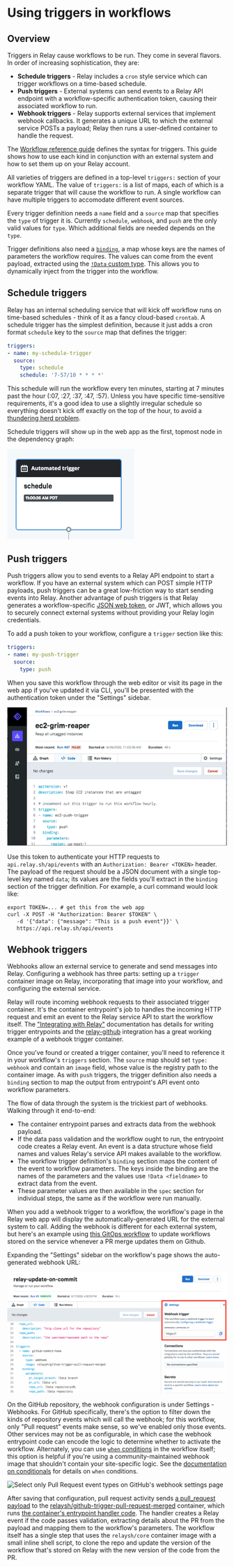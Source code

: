 # Using triggers in workflows

## Overview

Triggers in Relay cause workflows to be run. They come in several flavors. In order of increasing sophistication, they are:

* **Schedule triggers** - Relay includes a `cron` style service which can trigger workflows on a time-based schedule.
* **Push triggers** - External systems can send events to a Relay API endpoint with a workflow-specific authentication token, causing their associated workflow to run.
* **Webhook triggers** - Relay supports external services that implement webhook callbacks. It generates a unique URL to which the external service POSTs a payload; Relay then runs a user-defined container to handle the request.

The [Workflow reference guide](/docs/reference/relay-workflows.md#triggers) defines the syntax for triggers. This guide shows how to use each kind in conjunction with an external system and how to set them up on your Relay account.

All varieties of triggers are defined in a top-level `triggers:` section of your workflow YAML. The value of `triggers:` is a list of maps, each of which is a separate trigger that will cause the workflow to run. A single workflow can have multiple triggers to accomodate different event sources.

Every trigger definition needs a `name` field and a `source` map that specifies the `type` of trigger it is.  Currently `schedule`, `webhook`, and `push` are the only valid values for `type`. Which additional fields are needed depends on the `type`.

Trigger definitions also need a [`binding`](/docs/reference/relay-workflows.md#binding), a map whose keys are the names of parameters the workflow requires. The values can come from the event payload, extracted using the [`!Data` custom type](/docs/reference/relay-types.md#data). This allows you to dynamically inject from the trigger into the workflow.

## Schedule triggers

Relay has an internal scheduling service that will kick off workflow runs on time-based schedules - think of it as a fancy cloud-based `crontab`. A schedule trigger has the simplest definition, because it just adds a cron format `schedule` key to the `source` map that defines the trigger:

```yaml
triggers:
- name: my-schedule-trigger
  source:
    type: schedule
    schedule: '7-57/10 * * * *'
```

This schedule will run the workflow every ten minutes, starting at 7 minutes past the hour (:07, :27, :37, :47, :57). Unless you have specific time-sensitive requirements, it's a good idea to use a slightly irregular schedule so everything doesn't kick off exactly on the top of the hour, to avoid a [thundering herd problem](https://en.wikipedia.org/wiki/Thundering_herd_problem).

Schedule triggers will show up in the web app as the first, topmost node in the dependency graph:

![Node graph: Automated trigger of type 'schedule' with the start time](/docs/images/using-triggers-schedule.png)

## Push triggers

Push triggers allow you to send events to a Relay API endpoint to start a workflow. If you have an external system which can POST simple HTTP payloads, push triggers can be a great low-friction way to start sending events into Relay. Another advantage of push triggers is that Relay generates a workflow-specific [JSON web token](https://jwt.io/), or JWT, which allows you to securely connect external systems without providing your Relay login credentials.

To add a push token to your workflow, configure a `trigger` section like this:

```yaml
triggers:
- name: my-push-trigger
  source:
    type: push
```

When you save this workflow through the web editor or visit its page in the web app if you've updated it via CLI, you'll be presented with the authentication token under the "Settings" sidebar.

![Expand the Settings sidebar to display the JWT for copying to clipboard](/docs/images/using-triggers-push.gif)

Use this token to authenticate your HTTP requests to `api.relay.sh/api/events` with an `Authorization: Bearer <TOKEN>` header. The payload of the request should be a JSON document with a single top-level key named `data`; its values are the fields you'll extract in the `binding` section of the trigger definition. For example, a curl command would look like:

```shell
export TOKEN=... # get this from the web app
curl -X POST -H "Authorization: Bearer $TOKEN" \
   -d '{"data": {"message": "This is a push event"}}' \
   https://api.relay.sh/api/events
```

## Webhook triggers

Webhooks allow an external service to generate and send messages into Relay. Configuring a webhook has three parts: setting up a `trigger` container image on Relay, incorporating that image into your workflow, and configuring the external service.

Relay will route incoming webhook requests to their associated trigger container. It's the container entrypoint's job to handles the incoming HTTP request and emit an event to the Relay service API to start the workflow itself. The ["Integrating with Relay"](/docs/integrating-with-relay.md#writing-entrypoint-code) documentation has details for writing trigger entrypoints and the [relay-github](https://github.com/relay-integrations/relay-github) integration has a great working example of a webhook trigger container.

Once you've found or created a trigger container, you'll need to reference it in your workflow's `triggers` section. The `source` map should set `type: webhook` and contain an `image` field, whose value is the registry path to the container image. As with `push` triggers, the trigger definition also needs a `binding` section to map the output from entrypoint's API event onto workflow parameters.

The flow of data through the system is the trickiest part of webhooks. Walking through it end-to-end:

* The container entrypoint parses and extracts data from the webhook payload.
* If the data pass validation and the workflow ought to run, the entrypoint code creates a Relay event. An event is a data structure whose field names and values Relay's service API makes available to the workflow.
* The workflow trigger definition's `binding` section maps the content of the event to workflow parameters. The keys inside the binding are the names of the parameters and the values use `!Data <fieldname>` to extract data from the event.
* These parameter values are then available in the `spec` section for individual steps, the same as if the workflow were run manually.

When you add a webhook trigger to a workflow, the workflow's page in the Relay web app will display the automatically-generated URL for the external system to call. Adding the webhook is different for each external system, but here's an example using [this GitOps workflow](https://github.com/ahpook/relay-local/blob/main/workflows/relay-update-on-commit.yaml) to update workflows stored on the service whenever a PR merge updates them on Github.

Expanding the "Settings" sidebar on the workflow's page shows the auto-generated webhook URL:

![The Settings bar contains a Webhook trigger URL with a clipboard-copy helper](/docs/images/using-triggers-webhook-url.png)

On the GitHub repository, the webhook configuration is under Settings - Webhooks. For GitHub specifically, there's the option to filter down the kinds of repository events which will call the webhook; for this workflow, only "Pull request" events make sense, so we've enabled only those events. Other services may not be as configurable, in which case the webhook entrypoint code can encode the logic to determine whether to activate the workflow. Alternately, you can use [`when` conditions](/docs/reference/relay-workflows.md#when) in the workflow itself; this option is helpful if you're using a community-maintained webhook image that shouldn't contain your site-specific logic. See the [documentation on conditionals](/docs/using-workflows/conditionals.md) for details on `when` conditions.

![Select only Pull Request event types on GitHub's webhook settings page](/docs/images/using-triggers-github-webhook.gif)

After saving that configuration, pull request activity sends [a pull_request payload](https://developer.github.com/webhooks/event-payloads/#pull_request) to the [relaysh/github-trigger-pull-request-merged](https://hub.docker.com/r/relaysh/gitlab-trigger-merge-request-merged) container, which runs [the container's entrypoint handler code](https://github.com/relay-integrations/relay-github/blob/master/triggers/github-trigger-pull-request-merged/handler.py). The handler creates a Relay event if the code passes validation, extracting details about the PR from the payload and mapping them to the workflow's parameters. The workflow itself has a single step that uses the `relaysh/core` container image with a small inline shell script, to clone the repo and update the version of the workflow that's stored on Relay with the new version of the code from the PR.